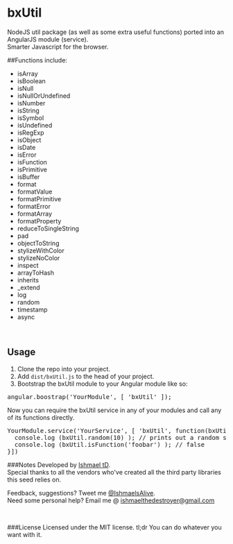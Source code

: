 bxUtil
====

NodeJS util package (as well as some extra useful functions) ported into an AngularJS module (service).
<br />
Smarter Javascript for the browser.


##Functions include:

- isArray
- isBoolean
- isNull
- isNullOrUndefined
- isNumber
- isString
- isSymbol
- isUndefined
- isRegExp
- isObject
- isDate
- isError
- isFunction
- isPrimitive
- isBuffer
- format
- formatValue
- formatPrimitive
- formatError
- formatArray
- formatProperty
- reduceToSingleString
- pad
- objectToString
- stylizeWithColor
- stylizeNoColor
- inspect
- arrayToHash
- inherits
- _extend
- log
- random
- timestamp
- async

<br />

## Usage

1. Clone the repo into your project.
2. Add `dist/bxUtil.js` to the head of your project.
3. Bootstrap the bxUtil module to your Angular module like so:

<pre>
angular.boostrap('YourModule', [ 'bxUtil' ]);
</pre>

Now you can require the bxUtil service in any of your modules and call any of its functions directly.

<pre>
YourModule.service('YourService', [ 'bxUtil', function(bxUtil) {
  console.log (bxUtil.random(10) ); // prints out a random string with 10 characters
  console.log (bxUtil.isFunction('foobar') ); // false
}])
</pre>

###Notes
Developed by <a href='http://twitter.com/ishmaelsalive'>Ishmael tD</a>. <br />
Special thanks to all the vendors who've created all the third party libraries this seed relies on. <br />

Feedback, suggestions? Tweet me <a href='http://twitter.com/ishmaelsalive'>@IshmaelsAlive</a>. <br />
Need some personal help? Email me @ <a href='mailto:ishmaelthedestroyer@gmail.com?Subject=LazyNMean'>ishmaelthedestroyer@gmail.com</a>

<br />

###License
Licensed under the MIT license. tl;dr You can do whatever you want with it.
